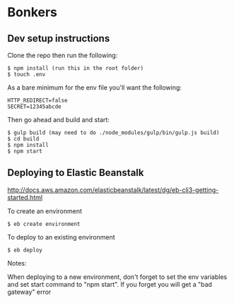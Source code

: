 Bonkers
=========


Dev setup instructions
----------------------

Clone the repo then run the following:

    $ npm install (run this in the root folder)
    $ touch .env
    
As a bare minimum for the env file you'll want the following:

    HTTP_REDIRECT=false
    SECRET=12345abcde
    
Then go ahead and build and start:

    $ gulp build (may need to do ./node_modules/gulp/bin/gulp.js build)
    $ cd build
    $ npm install
    $ npm start



Deploying to Elastic Beanstalk
------------------------------

http://docs.aws.amazon.com/elasticbeanstalk/latest/dg/eb-cli3-getting-started.html

To create an environment

    $ eb create environment
    
To deploy to an existing environment
    
    $ eb deploy    
    
Notes:

When deploying to a new environment, don't forget to set the env variables and set start command to "npm start". If you 
forget you will get a "bad gateway" error 

